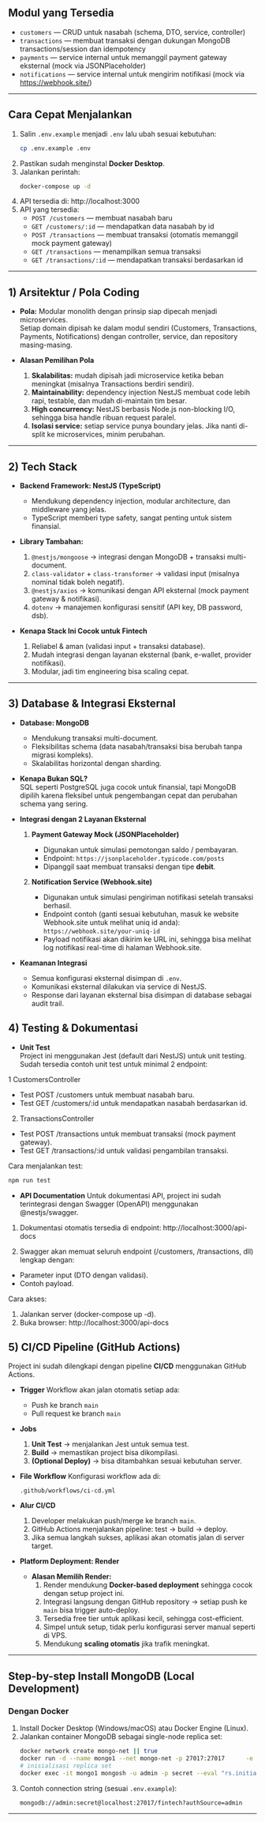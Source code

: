 
## Modul yang Tersedia
- `customers` — CRUD untuk nasabah (schema, DTO, service, controller)  
- `transactions` — membuat transaksi dengan dukungan MongoDB transactions/session dan idempotency  
- `payments` — service internal untuk memanggil payment gateway eksternal (mock via JSONPlaceholder)  
- `notifications` — service internal untuk mengirim notifikasi (mock via https://webhook.site/)  

---

## Cara Cepat Menjalankan
1. Salin `.env.example` menjadi `.env` lalu ubah sesuai kebutuhan:
   ```bash
   cp .env.example .env
   ```
2. Pastikan sudah menginstal **Docker Desktop**.
3. Jalankan perintah:
   ```bash
   docker-compose up -d
4. API tersedia di: http://localhost:3000
5. API yang tersedia:
   - `POST /customers` — membuat nasabah baru
   - `GET /customers/:id` — mendapatkan data nasabah by id
   - `POST /transactions` — membuat transaksi (otomatis memanggil mock payment gateway)
   - `GET /transactions` — menampilkan semua transaksi
   - `GET /transactions/:id` — mendapatkan transaksi berdasarkan id

---

## 1) Arsitektur / Pola Coding
- **Pola:** Modular monolith dengan prinsip siap dipecah menjadi microservices.  
  Setiap domain dipisah ke dalam modul sendiri (Customers, Transactions, Payments, Notifications) dengan controller, service, dan repository masing-masing.

- **Alasan Pemilihan Pola**
  1. **Skalabilitas:** mudah dipisah jadi microservice ketika beban meningkat (misalnya Transactions berdiri sendiri).  
  2. **Maintainability:** dependency injection NestJS membuat code lebih rapi, testable, dan mudah di-maintain tim besar.  
  3. **High concurrency:** NestJS berbasis Node.js non-blocking I/O, sehingga bisa handle ribuan request paralel.  
  4. **Isolasi service:** setiap service punya boundary jelas. Jika nanti di-split ke microservices, minim perubahan.  

---

## 2) Tech Stack
- **Backend Framework: NestJS (TypeScript)**  
  - Mendukung dependency injection, modular architecture, dan middleware yang jelas.  
  - TypeScript memberi type safety, sangat penting untuk sistem finansial.  

- **Library Tambahan:**
  1. `@nestjs/mongoose` → integrasi dengan MongoDB + transaksi multi-document.  
  2. `class-validator` + `class-transformer` → validasi input (misalnya nominal tidak boleh negatif).  
  3. `@nestjs/axios` → komunikasi dengan API eksternal (mock payment gateway & notifikasi).  
  4. `dotenv` → manajemen konfigurasi sensitif (API key, DB password, dsb).  

- **Kenapa Stack Ini Cocok untuk Fintech**
  1. Reliabel & aman (validasi input + transaksi database).  
  2. Mudah integrasi dengan layanan eksternal (bank, e-wallet, provider notifikasi).  
  3. Modular, jadi tim engineering bisa scaling cepat.  

---

## 3) Database & Integrasi Eksternal
- **Database: MongoDB**  
  - Mendukung transaksi multi-document.  
  - Fleksibilitas schema (data nasabah/transaksi bisa berubah tanpa migrasi kompleks).  
  - Skalabilitas horizontal dengan sharding.  

- **Kenapa Bukan SQL?**  
  SQL seperti PostgreSQL juga cocok untuk finansial, tapi MongoDB dipilih karena fleksibel untuk pengembangan cepat dan perubahan schema yang sering.  

- **Integrasi dengan 2 Layanan Eksternal**
  1. **Payment Gateway Mock (JSONPlaceholder)**  
     - Digunakan untuk simulasi pemotongan saldo / pembayaran.
     - Endpoint: `https://jsonplaceholder.typicode.com/posts`
     - Dipanggil saat membuat transaksi dengan tipe **debit**. 

  2. **Notification Service (Webhook.site)** 
     - Digunakan untuk simulasi pengiriman notifikasi setelah transaksi berhasil.
     - Endpoint contoh (ganti sesuai kebutuhan, masuk ke website Webhook.site untuk melihat uniq id anda):  
     `https://webhook.site/your-uniq-id`
     - Payload notifikasi akan dikirim ke URL ini, sehingga bisa melihat log notifikasi real-time di halaman Webhook.site.  

- **Keamanan Integrasi**  
  - Semua konfigurasi eksternal disimpan di `.env`.  
  - Komunikasi eksternal dilakukan via service di NestJS.  
  - Response dari layanan eksternal bisa disimpan di database sebagai audit trail.  

## 4) Testing & Dokumentasi
- **Unit Test**  
Project ini menggunakan Jest (default dari NestJS) untuk unit testing.
Sudah tersedia contoh unit test untuk minimal 2 endpoint:

1 CustomersController
 - Test POST /customers untuk membuat nasabah baru.
 - Test GET /customers/:id untuk mendapatkan nasabah berdasarkan id.

2. TransactionsController
 - Test POST /transactions untuk membuat transaksi (mock payment gateway).
 - Test GET /transactions/:id untuk validasi pengambilan transaksi.

 Cara menjalankan test:
  ```bash
  npm run test
  ```

- **API Documentation** 
Untuk dokumentasi API, project ini sudah terintegrasi dengan Swagger (OpenAPI) menggunakan @nestjs/swagger.
1. Dokumentasi otomatis tersedia di endpoint:
http://localhost:3000/api-docs

2. Swagger akan memuat seluruh endpoint (/customers, /transactions, dll) lengkap dengan:
- Parameter input (DTO dengan validasi).
- Contoh payload.

Cara akses:
1. Jalankan server (docker-compose up -d).
2. Buka browser: http://localhost:3000/api-docs

## 5) CI/CD Pipeline (GitHub Actions)

Project ini sudah dilengkapi dengan pipeline **CI/CD** menggunakan GitHub Actions.

- **Trigger**
  Workflow akan jalan otomatis setiap ada:
  - Push ke branch `main`
  - Pull request ke branch `main`

- **Jobs**
  1. **Unit Test** → menjalankan Jest untuk semua test.  
  2. **Build** → memastikan project bisa dikompilasi.  
  3. **(Optional Deploy)** → bisa ditambahkan sesuai kebutuhan server.  

- **File Workflow**
  Konfigurasi workflow ada di:
  ```
  .github/workflows/ci-cd.yml
  ```
- **Alur CI/CD**
  1. Developer melakukan push/merge ke branch `main`.  
  2. GitHub Actions menjalankan pipeline: test → build → deploy.  
  3. Jika semua langkah sukses, aplikasi akan otomatis jalan di server target.  

- **Platform Deployment: Render**
  - **Alasan Memilih Render:**
    1. Render mendukung **Docker-based deployment** sehingga cocok dengan setup project ini.  
    2. Integrasi langsung dengan GitHub repository → setiap push ke `main` bisa trigger auto-deploy.  
    3. Tersedia free tier untuk aplikasi kecil, sehingga cost-efficient.  
    4. Simpel untuk setup, tidak perlu konfigurasi server manual seperti di VPS.  
    5. Mendukung **scaling otomatis** jika trafik meningkat.  

---

## Step-by-step Install MongoDB (Local Development)

### Dengan Docker
1. Install Docker Desktop (Windows/macOS) atau Docker Engine (Linux).  
2. Jalankan container MongoDB sebagai single-node replica set:  
   ```bash
   docker network create mongo-net || true
   docker run -d --name mongo1 --net mongo-net -p 27017:27017      -e MONGO_INITDB_ROOT_USERNAME=admin      -e MONGO_INITDB_ROOT_PASSWORD=secret      mongo:6 --replSet rs0 --bind_ip_all
   # inisialisasi replica set
   docker exec -it mongo1 mongosh -u admin -p secret --eval "rs.initiate()"
   ```
3. Contoh connection string (sesuai `.env.example`):  
   ```
   mongodb://admin:secret@localhost:27017/fintech?authSource=admin
   ```

---

